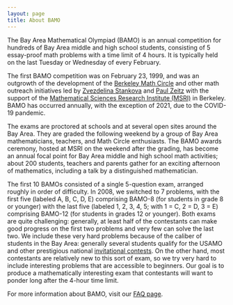 ```yaml
---
layout: page
title: About BAMO
---
```


 



The Bay Area Mathematical Olympiad (BAMO) is an annual competition for hundreds of Bay Area middle and high school students, consisting of 5 essay-proof math problems with a time limit of 4 hours. It is typically held on the last Tuesday or Wednesday of every February.  

The first BAMO competition was on February 23, 1999, and was an outgrowth of the development of the [Berkeley Math Circle](https://mathcircle.berkeley.edu) and other math outreach initiatives led by [Zvezdelina Stankova](https://math.berkeley.edu/~stankova/) and [Paul Zeitz](https://www.usfca.edu/faculty/paul-zeitz) with the support of the [Mathematical Sciences Research Institute (MSRI)](https://www.msri.org/web/cms) in Berkeley. BAMO has occurred annually, with the exception of 2021, due to the COVID-19 pandemic.

The exams are proctored at schools and at several open sites around the Bay Area. They are graded the following weekend by a group of Bay Area mathematicians, teachers, and Math Circle enthusiasts.
The BAMO awards ceremony, hosted at MSRI on the weekend after the grading, has become an annual focal point for  Bay Area middle and high school math activities; about 200 students, teachers and parents gather for an exciting afternoon of mathematics, including a  talk by a distinguished mathematician. 

The first 10 BAMOs consisted of a single 5-question exam, arranged roughly in order of difficulty.  In 2008, we switched to 7 problems, with the first five (labeled A, B, C, D, E) comprising BAMO-8 (for students in grade 8 or younger) with the last five (labeled 1, 2, 3, 4, 5; with 1 = C, 2 = D, 3 = E) comprising BAMO-12 (for students in grades 12 or younger).  Both exams are quite challenging: generally, at least half of the contestants can make good progress on the first two problems and very few can solve the last two.  We include these very hard problems because of the caliber of students in the Bay Area: generally several students qualify for the USAMO and other prestigious national [invitational contests](https://www.maa.org/math-competitions/invitational-competitions).  On the other hand, most contestants are relatively new to this sort of exam, so we try very hard to include interesting problems that are accessible to beginners.  Our goal is to produce a mathematically interesting exam that contestants will want to ponder long after the 4-hour time limit.

For more information about BAMO, visit our [FAQ page](https://paulzeitz.github.io/faq/).

